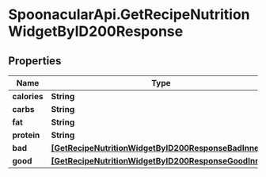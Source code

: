 # SpoonacularApi.GetRecipeNutritionWidgetByID200Response

## Properties

Name | Type | Description | Notes
------------ | ------------- | ------------- | -------------
**calories** | **String** |  | 
**carbs** | **String** |  | 
**fat** | **String** |  | 
**protein** | **String** |  | 
**bad** | [**[GetRecipeNutritionWidgetByID200ResponseBadInner]**](GetRecipeNutritionWidgetByID200ResponseBadInner.md) |  | 
**good** | [**[GetRecipeNutritionWidgetByID200ResponseGoodInner]**](GetRecipeNutritionWidgetByID200ResponseGoodInner.md) |  | 


